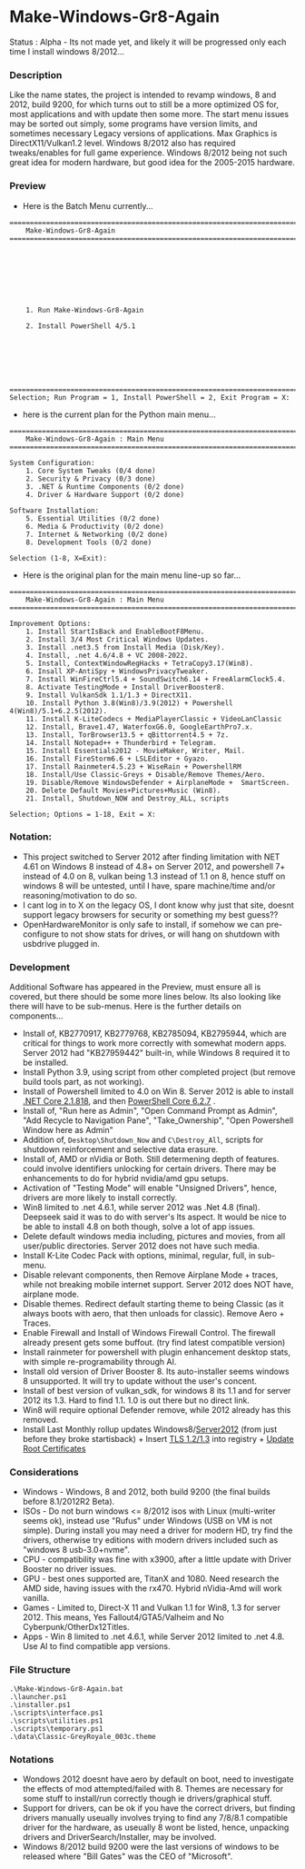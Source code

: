 # Make-Windows-Gr8-Again
Status : Alpha - Its not made yet, and likely it will be progressed only each time I install windows 8/2012...

### Description
Like the name states, the project is intended to revamp windows, 8 and 2012, build 9200, for which turns out to still be a more optimized OS for, most applications and with update then some more. The start menu issues may be sorted out simply, some programs have version limits, and sometimes necessary Legacy versions of applications. Max Graphics is DirectX11/Vulkan1.2 level. Windows 8/2012 also has required tweaks/enables for full game experience. Windows 8/2012 being not such great idea for modern hardware, but good idea for the 2005-2015 hardware. 

### Preview
- Here is the Batch Menu currently...
```
===============================================================================
    Make-Windows-Gr8-Again
===============================================================================








    1. Run Make-Windows-Gr8-Again

    2. Install PowerShell 4/5.1







===============================================================================
Selection; Run Program = 1, Install PowerShell = 2, Exit Program = X:

```
- here is the current plan for the Python main menu...
```
=======================================================================================================
    Make-Windows-Gr8-Again : Main Menu
=======================================================================================================

System Configuration:
    1. Core System Tweaks (0/4 done)
    2. Security & Privacy (0/3 done)
    3. .NET & Runtime Components (0/2 done)
    4. Driver & Hardware Support (0/2 done)

Software Installation:
    5. Essential Utilities (0/2 done)
    6. Media & Productivity (0/2 done)
    7. Internet & Networking (0/2 done)
    8. Development Tools (0/2 done)

Selection (1-8, X=Exit): 

```
- Here is the original plan for the main menu line-up so far...
```
=======================================================================================================
    Make-Windows-Gr8-Again : Main Menu
=======================================================================================================

Improvement Options:
    1. Install StartIsBack and EnableBootF8Menu.
    2. Install 3/4 Most Critical Windows Updates.
    3. Install .net3.5 from Install Media (Disk/Key).
    4. Install, .net 4.6/4.8 + VC 2008-2022.
    5. Install, ContextWindowRegHacks + TetraCopy3.17(Win8).
    6. Insall XP-AntiSpy + WindowsPrivacyTweaker.
    7. Install WinFireCtrl5.4 + SoundSwitch6.14 + FreeAlarmClock5.4.
    8. Activate TestingMode + Install DriverBooster8.
    9. Install VulkanSdk 1.1/1.3 + DirectX11.
    10. Install Python 3.8(Win8)/3.9(2012) + Powershell 4(Win8)/5.1+6.2.5(2012).
    11. Install K-LiteCodecs + MediaPlayerClassic + VideoLanClassic
    12. Install, Brave1.47, WaterfoxG6.0, GoogleEarthPro7.x.
    13. Install, TorBrowser13.5 + qBittorrent4.5 + 7z.
    14. Install Notepad++ + Thunderbird + Telegram.
    15. Install Essentials2012 - MovieMaker, Writer, Mail.
    16. Install FireStorm6.6 + LSLEditor + Gyazo.
    17. Install Rainmeter4.5.23 + WiseRain + PowershellRM
    18. Install/Use Classic-Greys + Disable/Remove Themes/Aero. 
    19. Disable/Remove WindowsDefender + AirplaneMode +  SmartScreen.
    20. Delete Default Movies+Pictures+Music (Win8).
    21. Install, Shutdown_NOW and Destroy_ALL, scripts

Selection; Options = 1-18, Exit = X: 
```

### Notation:
- This project switched to Server 2012 after finding limitation with NET 4.61 on Windows 8 instead of 4.8+ on Server 2012, and powershell 7+ instead of 4.0 on 8, vulkan being 1.3 instead of 1.1 on 8, hence stuff on windows 8 will be untested, until I have, spare machine/time and/or reasoning/motivation to do so. 
-  I cant log in to X on the legacy OS, I dont know why just that site, doesnt support legacy browsers for security or something my best guess??
- OpenHardwareMonitor is only safe to install, if somehow we can pre-configure to not show stats for drives, or will hang on shutdown with usbdrive plugged in.

### Development
Additional Software has appeared in the Preview, must ensure all is covered, but there should be some more lines below. Its also looking like there will have to be sub-menus. Here is the further details on components...
- Install of, KB2770917, KB2779768, KB2785094, KB2795944, which are critical for things to work more correctly with somewhat modern apps. Server 2012 had "KB27959442" built-in, while Windows 8 required it to be installed.
- Install Python 3.9, using script from other completed project (but remove build tools part, as not working).
- Install of Powershell limited to 4.0 on Win 8. Server 2012 is able to install [.NET Core 2.1.818](https://dotnet.microsoft.com/en-us/download/dotnet/2.1), and then [PowerShell Core 6.2.7](https://github.com/PowerShell/PowerShell/releases/download/v6.2.7/PowerShell-6.2.7-win-x64.msi) .
- Install of, "Run here as Admin", "Open Command Prompt as Admin", "Add Recycle to Navigation Pane", "Take_Ownership", "Open Powershell Window here as Admin"
- Addition of, `Desktop\Shutdown_Now` and `C\Destroy_All`, scripts for shutdown reinforcement and selective data erasure.
- Install of, AMD or nVidia or Both. Still determening depth of features. could involve identifiers unlocking for certain drivers. There may be enhancements to do for hybrid nvidia/amd gpu setups.
- Activation of "Testing Mode" will enable "Unsigned Drivers", hence, drivers are more likely to install correctly.
- Win8 limited to .net 4.6.1, while server 2012 was .Net 4.8 (final). Deepseek said it was to do with server's lts aspect. It would be nice to be able to install 4.8 on both though, solve a lot of app issues.
- Delete default windows media including, pictures and movies, from all user/public directories. Server 2012 does not have such media.
- Install K-Lite Codec Pack with options, minimal, regular, full, in sub-menu.
- Disable relevant components, then Remove Airplane Mode + traces, while not breaking mobile internet support. Server 2012 does NOT have, airplane mode.
- Disable themes. Redirect default starting theme to being Classic (as it always boots with aero, that then unloads for classic). Remove Aero + Traces. 
- Enable Firewall and Install of Windows Firewall Control. The firewall already present gets some buffout. (try find latest compatible version)
- Install rainmeter for powershell with plugin enhancement desktop stats, with simple re-programability through AI. 
- Install old version of Driver Booster 8. Its auto-installer seems windows 8 unsupported. It will try to update without the user's concent.
- Install of best version of vulkan_sdk, for windows 8 its 1.1 and for server 2012 its 1.3. Hard to find 1.1. 1.0 is out there but no direct link. 
- Win8 will require optional Defender remove, while 2012 already has this removed.
- Install Last Monthly rollup updates Windows8/[Server2012](https://www.catalog.update.microsoft.com/Search.aspx?q=KB5029295) (from just before they broke startisback) + Insert [TLS 1.2/1.3](https://manage.accuwebhosting.com/knowledgebase/3578/How-to-enable-TLS-1.2-on-Windows-2012-Server.html) into registry + [Update Root Certificates](https://github.com/asheroto/UpdateRootCertificates/releases/tag/4.0.0)

### Considerations
- Windows - Windows, 8 and 2012, both build 9200 (the final builds before 8.1/2012R2 Beta). 
- ISOs - Do not burn windows <= 8/2012 isos with Linux (multi-writer seems ok), instead use "Rufus" under Windows (USB on VM is not simple). During install you may need a driver for modern HD, try find the drivers, otherwise try editions with modern drivers included such as "windows 8 usb-3.0+nvme".
- CPU - compatibility was fine with x3900, after a little update with Driver Booster no driver issues.
- GPU - best ones supported are, TitanX and 1080. Need research the AMD side, having issues with the rx470. Hybrid nVidia-Amd will work vanilla.
- Games - Limited to, Direct-X 11 and Vulkan 1.1 for Win8, 1.3 for server 2012. This means, Yes Fallout4/GTA5/Valheim and No Cyberpunk/OtherDx12Titles.
- Apps - Win 8 limited to .net 4.6.1, while Server 2012 limited to .net 4.8. Use AI to find compatible app versions.

### File Structure
```
.\Make-Windows-Gr8-Again.bat
.\launcher.ps1
.\installer.ps1
.\scripts\interface.ps1
.\scripts\utilities.ps1
.\scripts\temporary.ps1
.\data\Classic-GreyRoyale_003c.theme
```

### Notations
- Wondows 2012 doesnt have aero by default on boot, need to investigate the effects of mod attempted/failed with 8. Themes are necessary for some stuff to install/run correctly though ie drivers/graphical stuff.
- Support for drivers, can be ok if you have the correct drivers, but finding drivers manually useually involves trying to find any 7/8/8.1 compatible driver for the hardware, as useually 8 wont be listed, hence, unpacking drivers and DriverSearch/Installer, may be involved. 
- Windows 8/2012 build 9200 were the last versions of windows to be released where "Bill Gates" was the CEO of "Microsoft". 
